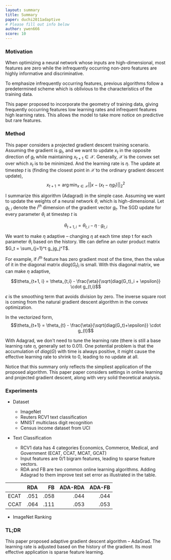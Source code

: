 ```yaml
---
layout: summary
title: Summary
paper: duchi2011adaptive 
# Please fill out info below
author: ywen666 
score: 10
---
```


### Motivation

When optimizing a neural network whose inputs are high-dimensional, most features are zero while the infrequently occurring non-zero features are highly informative and discriminative. 

To emphasize infrequently occurring features, previous algorithms follow a predetermined scheme which is oblivious to the characteristics of the training data.

This paper proposed to incorporate the geometry of training data, giving frequently occurring features low learning rates and infrequent features high learning rates. This allows the model to take more notice on predictive but rare features. 

### Method 

This paper considers a projected gradient descent training scenario. Assuming the gradient is $g_t$, and we want to update $x_t$ in the opposite direction of $g_t$ while maintaining $x_{t+1}\in \mathcal{X}$. Generally, $\mathcal{X}$ is the convex set over which $x_t$ is to be minimized. And the learning rate is $\eta$. The update at timestep $t$ is (finding the closest point in $\mathcal{X}$ to the ordinary gradient descent update),
$$x_{t+1} = \arg\min_{x\in \mathcal{X}} || x - (x_t - \eta g_t) ||_2^2$$

I summarize this algorithm (Adagrad) in the simple case. Assuming we want to update the weights of a neural network $\theta$, which is high-dimensional. Let $g_{t,i}$ denote the $i^{th}$ dimension of the gradient vector $g_t$. The SGD update for every parameter $\theta_i$ at timestep $t$ is

$$\theta_{t+1, i} = \theta_{t,i} - \eta \cdot g_{t,i}$$

We want to make $\eta$ adaptive – changing $\eta$ at each time step t for each parameter $\theta_i$ based on the history. We can define an outer product matrix $G_t = \sum_{j=1}^t g_jg_j^T$. 

For example, if $i^{th}$ feature has zero gradient most of the time, then the value of it in the diagonal matrix $diag(G_t)_i$ is small. With this diagonal matrix, we can make $\eta$ adaptive,

$$\theta_{t+1, i} = \theta_{t,i} - \frac{\eta}{\sqrt{diag(G_t)_i + \epsilon}} \cdot g_{t,i}$$

$\epsilon$ is the smoothing term that avoids division by zero. The inverse square root is coming from the natural gradient descent algorithm in the convex optimization.

In the vectorized form, 
$$\theta_{t+1} = \theta_{t} - \frac{\eta}{\sqrt{diag(G_t)+\epsilon}} \cdot g_{t}$$

With Adagrad, we don't need to tune the learning rate (there is still a base learning rate $\eta$, generally set to 0.01). One potential problem is that the accumulation of $diag(G)$ with time is always positive, it might cause the effective learning rate to shrink to 0, leading to no update at all. 

Notice that this summary only reflects the simpliest application of the proposed algorithm. This paper paper considers settings in online learning and projected gradient descent, along with very solid theoretical analysis.

### Experiments
* Dataset
  * ImageNet
  * Reuters RCV1 text classification
  * MNIST multiclass digit recognition
  * Census income dataset from UCI

* Text Classification
  * RCV1 data has 4 categories Economics, Commerce, Medical, and Government (ECAT, CCAT, MCAT, GCAT)
  * Input features are 0/1 bigram features, leading to sparse feature vectors.
  * RDA and FB are two common online learning algorithms. Adding Adagrad to them improve test set error as illustrated in the table.

|        | RDA  | FB   | ADA-RDA | ADA-FB | 
| :---   |:----:|  --: | --:   | --: | 
| ECAT   | .051 | .058 | .044  | .044|
| CCAT   | .064 | .111 | .053  | .053|

* ImageNet Ranking
    
### TL;DR
This paper proposed adaptive gradient descent algorithm – AdaGrad. The learning rate is adjusted based on the history of the gradient. Its most effective application is sparse feature learning. 